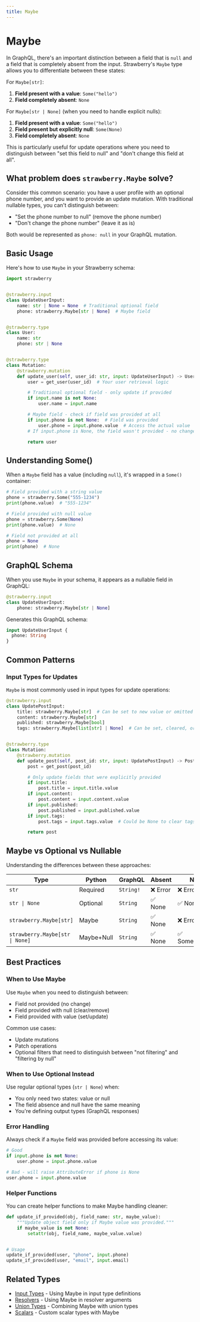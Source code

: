```yaml
---
title: Maybe
---
```


# Maybe

In GraphQL, there's an important distinction between a field that is `null` and
a field that is completely absent from the input. Strawberry's `Maybe` type
allows you to differentiate between these states:

For `Maybe[str]`:

1. **Field present with a value**: `Some("hello")`
2. **Field completely absent**: `None`

For `Maybe[str | None]` (when you need to handle explicit nulls):

1. **Field present with a value**: `Some("hello")`
2. **Field present but explicitly null**: `Some(None)`
3. **Field completely absent**: `None`

This is particularly useful for update operations where you need to distinguish
between "set this field to null" and "don't change this field at all".

## What problem does `strawberry.Maybe` solve?

Consider this common scenario: you have a user profile with an optional phone
number, and you want to provide an update mutation. With traditional nullable
types, you can't distinguish between:

- "Set the phone number to null" (remove the phone number)
- "Don't change the phone number" (leave it as is)

Both would be represented as `phone: null` in your GraphQL mutation.

## Basic Usage

Here's how to use `Maybe` in your Strawberry schema:

```python
import strawberry


@strawberry.input
class UpdateUserInput:
    name: str | None = None  # Traditional optional field
    phone: strawberry.Maybe[str | None]  # Maybe field


@strawberry.type
class User:
    name: str
    phone: str | None


@strawberry.type
class Mutation:
    @strawberry.mutation
    def update_user(self, user_id: str, input: UpdateUserInput) -> User:
        user = get_user(user_id)  # Your user retrieval logic

        # Traditional optional field - only update if provided
        if input.name is not None:
            user.name = input.name

        # Maybe field - check if field was provided at all
        if input.phone is not None:  # Field was provided
            user.phone = input.phone.value  # Access the actual value
        # If input.phone is None, the field wasn't provided - no change

        return user
```

## Understanding Some()

When a `Maybe` field has a value (including `null`), it's wrapped in a `Some()`
container:

```python
# Field provided with a string value
phone = strawberry.Some("555-1234")
print(phone.value)  # "555-1234"

# Field provided with null value
phone = strawberry.Some(None)
print(phone.value)  # None

# Field not provided at all
phone = None
print(phone)  # None
```

## GraphQL Schema

When you use `Maybe` in your schema, it appears as a nullable field in GraphQL:

```python
@strawberry.input
class UpdateUserInput:
    phone: strawberry.Maybe[str | None]
```

Generates this GraphQL schema:

```graphql
input UpdateUserInput {
  phone: String
}
```

## Common Patterns

### Input Types for Updates

`Maybe` is most commonly used in input types for update operations:

```python
@strawberry.input
class UpdatePostInput:
    title: strawberry.Maybe[str]  # Can be set to new value or omitted
    content: strawberry.Maybe[str]
    published: strawberry.Maybe[bool]
    tags: strawberry.Maybe[list[str] | None]  # Can be set, cleared, or omitted


@strawberry.type
class Mutation:
    @strawberry.mutation
    def update_post(self, post_id: str, input: UpdatePostInput) -> Post:
        post = get_post(post_id)

        # Only update fields that were explicitly provided
        if input.title:
            post.title = input.title.value
        if input.content:
            post.content = input.content.value
        if input.published:
            post.published = input.published.value
        if input.tags:
            post.tags = input.tags.value  # Could be None to clear tags

        return post
```

## Maybe vs Optional vs Nullable

Understanding the differences between these approaches:

| Type                            | Python     | GraphQL   | Absent   | Null          | Value          |
| ------------------------------- | ---------- | --------- | -------- | ------------- | -------------- |
| `str`                           | Required   | `String!` | ❌ Error | ❌ Error      | ✅ Value       |
| `str \| None`                   | Optional   | `String`  | ✅ None  | ✅ None       | ✅ Value       |
| `strawberry.Maybe[str]`         | Maybe      | `String`  | ✅ None  | ❌ Error      | ✅ Some(value) |
| `strawberry.Maybe[str \| None]` | Maybe+Null | `String`  | ✅ None  | ✅ Some(None) | ✅ Some(value) |

## Best Practices

### When to Use Maybe

Use `Maybe` when you need to distinguish between:

- Field not provided (no change)
- Field provided with null (clear/remove)
- Field provided with value (set/update)

Common use cases:

- Update mutations
- Patch operations
- Optional filters that need to distinguish between "not filtering" and
  "filtering by null"

### When to Use Optional Instead

Use regular optional types (`str | None`) when:

- You only need two states: value or null
- The field absence and null have the same meaning
- You're defining output types (GraphQL responses)

### Error Handling

Always check if a `Maybe` field was provided before accessing its value:

```python
# Good
if input.phone is not None:
    user.phone = input.phone.value

# Bad - will raise AttributeError if phone is None
user.phone = input.phone.value
```

### Helper Functions

You can create helper functions to make Maybe handling cleaner:

```python
def update_if_provided(obj, field_name: str, maybe_value):
    """Update object field only if Maybe value was provided."""
    if maybe_value is not None:
        setattr(obj, field_name, maybe_value.value)


# Usage
update_if_provided(user, "phone", input.phone)
update_if_provided(user, "email", input.email)
```

## Related Types

- [Input Types](./input-types.md) - Using Maybe in input type definitions
- [Resolvers](./resolvers.md) - Using Maybe in resolver arguments
- [Union Types](./union.md) - Combining Maybe with union types
- [Scalars](./scalars.md) - Custom scalar types with Maybe
